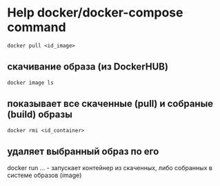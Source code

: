 # Help docker/docker-compose command


```
docker pull <id_image>
```
## скачивание образа (из DockerHUB)

```
docker image ls
```
## показывает все скаченные (pull) и собраные (build) образы

```
docker rmi <id_container>
```
## удаляет выбранный образ по его <id>

docker run ... - запускает контейнер из скаченных, либо собранных в системе образов (image)

